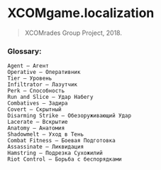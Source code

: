 
# XCOMgame.localization
> XCOMrades Group Project, 2018.

### Glossary:
```
Agent — Агент
Operative — Оперативник
Tier — Уровень
Infiltrator — Лазутчик
Perk — Способность
Run and Slice — Удар Набегу
Combatives — Задира
Covert — Скрытный
Disarming Strike — Обезоруживающий Удар
Lacerate — Вскрытие
Anatomy — Анатомия
Shadowmelt — Уход в Тень
Combat Fitness — Боевая Подготовка
Assassinate — Ликвидация
Hamstring — Подрезка Сухожилий
Riot Control — Борьба с беспорядками
```
